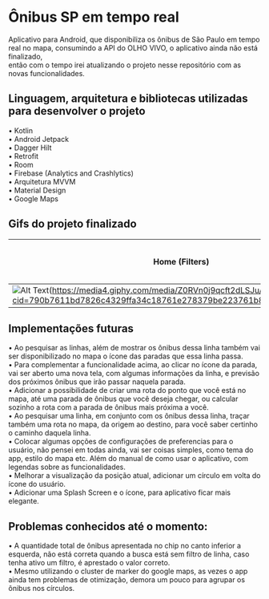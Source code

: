# Ônibus SP em tempo real   

  Aplicativo para Android, que disponibiliza os ônibus de São Paulo em tempo real no mapa, consumindo a API do OLHO VIVO, o aplicativo ainda não está finalizado,       
então com o tempo irei atualizando o projeto nesse repositório com as novas funcionalidades.   

## Linguagem, arquitetura e bibliotecas utilizadas para desenvolver o projeto    
• Kotlin    
• Android Jetpack     
• Dagger Hilt    
• Retrofit     
• Room     
• Firebase (Analytics and Crashlytics)    
• Arquitetura MVVM    
• Material Design  
• Google Maps    
  
  
## Gifs do projeto finalizado

Home (Filters) | Edit Task Screen | Create and Delete Task | Categories Manager
--- | --- | --- | ---
![Alt Text]([https://media2.giphy.com/media/ooK7DOydVl68DisaWb/giphy.gif?cid=790b7611cfca9da8fc008b59848108583e4b59a6d5442f9b&rid=giphy.gif&ct=g)(https://media4.giphy.com/media/Z0RVn0j9qcft2dLSJu/giphy.gif?cid=790b7611bd7826c4329ffa34c18761e278379be223761b8a&rid=giphy.gif&ct=g)) | ![Alt Text](https://media4.giphy.com/media/JYCgOpLU21wbbdRId1/giphy.gif?cid=790b761111984e7640ef2221e844740900fb644b328e483d&rid=giphy.gif&ct=g) | ![Alt Text](https://media2.giphy.com/media/d5uBPsDa3jwNgEYa8j/giphy.gif?cid=790b7611a3a74adb3b1a7432d3e0a3fb803863622159c4df&rid=giphy.gif&ct=g) | ![Alt Text](https://media2.giphy.com/media/KVHy2SmwTm8fuSTyOV/giphy.gif?cid=790b7611f0986431d25eb14ca39893fc7fb553722953b253&rid=giphy.gif&ct=g)


## Implementações futuras   
• Ao pesquisar as linhas, além de mostrar os ônibus dessa linha também vai ser disponibilizado no mapa o ícone das paradas que essa linha passa.     
• Para complementar a funcionalidade acima, ao clicar no ícone da parada, vai ser aberto uma nova tela, com algumas informações da linha, e previsão dos próximos ônibus que irão passar naquela parada.      
• Adicionar a possibilidade de criar uma rota do ponto que você está no mapa, até uma parada de ônibus que você deseja chegar, ou calcular sozinho a rota com a parada de ônibus mais próxima a você.     
• Ao pesquisar uma linha, em conjunto com os ônibus dessa linha, traçar também uma rota no mapa, da origem ao destino, para você saber certinho o caminho daquela linha.     
• Colocar algumas opções de configurações de preferencias para o usuário, não pensei em todas ainda, vai ser coisas simples, como tema do app, estilo do mapa etc.  Além do manual de como usar o aplicativo, com legendas sobre as funcionalidades.    
• Melhorar a visualização da posição atual, adicionar um círculo em volta do ícone do usuário.    
• Adicionar uma Splash Screen e o ícone, para aplicativo ficar mais elegante.     

## Problemas conhecidos até o momento:      
• A quantidade total de ônibus apresentada no chip no canto inferior a esquerda, não está correta quando a busca está sem filtro de linha, caso tenha ativo um filtro, é aprestado o valor correto.       
• Mesmo utilizando o cluster de marker do google maps, as vezes o app ainda tem problemas de otimização, demora um pouco para agrupar os ônibus nos círculos.  



